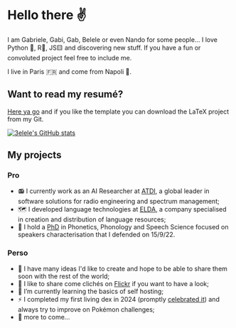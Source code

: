 # Hello there ✌️

I am Gabriele, Gabi, Gab, Belele or even Nando for some people... I love Python 🐍, R🔬, JS🟨 and discovering new stuff. If you have a fun or convoluted project feel free to include me.

I live in Paris 🇫🇷 and come from Napoli 🍕.


## Want to read my resumé?

[Here ya go](cv/cv_en.pdf) and if you like the template you can download the LaTeX project from my Git.

[![3elele's GitHub stats](https://github-readme-stats.vercel.app/api?username=3elele\&show_icons=true\&theme=solarized-light\&rank_icon=github\&include_all_commits=true\&border_color=2e4058)](https://github.com/3elele/github-readme-stats)

## My projects

### Pro

- 📻 I currently work as an AI Researcher at [ATDI](https://atdi.com), a global leader in software solutions for radio engineering and spectrum management;
- 🗺️ I developed language technologies at [ELDA](https://github.com/ELDAELRA), a company specialised in creation and distribution of language resources;
- 🧐 I hold a [PhD](https://www.afcp-parole.org/wp-content/uploads/2023/01/These_CHIGNOLI_Gabriele_2022.pdf) in Phonetics, Phonology and Speech Science focused on speakers characterisation that I defended on 15/9/22.

### Perso

- 🔭 I have many ideas I'd like to create and hope to be able to share them soon with the rest of the world;
- 📸 I like to share come clichés on [Flickr](https://www.flickr.com/people/154388964@N02/) if you want to have a look;
- 🌱 I’m currently learning the basics of self hosting;
- ⚡ I completed my first living dex in 2024 (promptly [celebrated it](img/IMG_1433.JPG)) and always try to improve on Pokémon challenges;
- 🧶 more to come...


